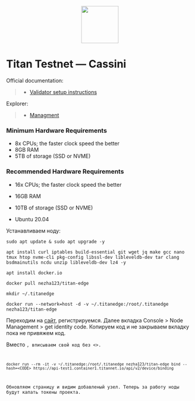 <p align="center">
  <img height="100" height="auto" src="https://github.com/user-attachments/assets/b88b12d7-60ca-4acc-99cb-e9c66367a156">
</p>

# Titan Testnet — Cassini

Official documentation:
>- [Validator setup instructions](https://titannet.gitbook.io/titan-network-en/cassini-testnet/about-cassini-testnet)

Explorer:
>- [Managment](https://test1.titannet.io/newoverview/activationcodemanagement)

### Minimum Hardware Requirements
 - 8x CPUs; the faster clock speed the better
 - 8GB RAM
 - 5TB of storage (SSD or NVME)

### Recommended Hardware Requirements 
 - 16x CPUs; the faster clock speed the better
 - 16GB RAM
 - 10TB of storage (SSD or NVME)

 - Ubuntu 20.04

Устанавливаем ноду:

``sudo apt update & sudo apt upgrade -y``

``apt install curl iptables build-essential git wget jq make gcc nano tmux htop nvme-cli pkg-config libssl-dev libleveldb-dev tar clang bsdmainutils ncdu unzip libleveldb-dev lz4 -y``

``apt install docker.io``

``docker pull nezha123/titan-edge``

``mkdir ~/.titanedge``

``docker run --network=host -d -v ~/.titanedge:/root/.titanedge nezha123/titan-edge``

Переходим на [сайт](https://test1.titannet.io/intiveRegister?code=ycYWJQ), регистрируемся. Далее вкладка Console > Node Management > get identity code. Копируем код и не закрываем вкладку пока не привяжем код.

Вместо <CODE>, вписываем свой код без <>.

``docker run --rm -it -v ~/.titanedge:/root/.titanedge nezha123/titan-edge bind --hash=<CODE> https://api-test1.container1.titannet.io/api/v2/device/binding``

Обновляем страницу и видим добавленый узел. Теперь за работу ноды будут капать токены проекта.
